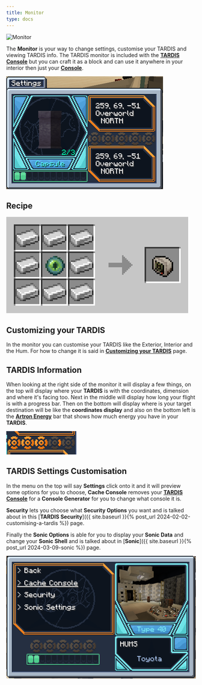 ```yaml
---
title: Monitor
type: docs
---
```


![Monitor](images/monitor.png)

The **Monitor** is your way to change settings, customise your TARDIS and viewing TARDIS info. 
The TARDIS monitor is included with the [**TARDIS Console**](../console) but you can craft it as a block and can use it anywhere in your interior then just your [**Console**](../console).

![Monitor Menu](images/monitor/screen.png)

## Recipe
![crafting-grid](images/monitor/recipe.png)

## Customizing your TARDIS
In the monitor you can customise your TARDIS like the Exterior, Interior and the Hum. For how to change it is said in [**Customizing your TARDIS**](../../mechanics/customizing) page.

## TARDIS Information
When looking at the right side of the monitor it will display a few things, on the top will display where your **TARDIS** is with the coordinates, dimension and where it's facing too. Next in the middle will display how long your flight is with a progress bar. Then on the bottom will display where is your target destination will be like the **coordinates display** and also on the bottom left is the [**Artron Energy**](../../mechanics/artron) bar that shows how much energy you have in your **TARDIS**.

![Flight Bar](images/monitor/flight-bar.png)

## TARDIS Settings Customisation
In the menu on the top will say **Settings** click onto it and it will preview some options for you to choose, **Cache Console** removes your [**TARDIS Console**](../console) for a **Console Generator** for you to change what console it is. 

**Security** lets you choose what **Security Options** you want and is talked about in this [**TARDIS Security**]({{ site.baseurl }}{% post_url 2024-02-02-customising-a-tardis %}) page. 

Finally the **Sonic Options** is able for you to display your **Sonic Data** and change your **Sonic Shell** and is talked about in [**Sonic**]({{ site.baseurl }}{% post_url 2024-03-09-sonic %}) page. 

![Settings](images/monitor/settings.png)
